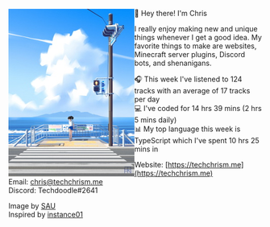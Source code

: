 <p float="left">
<img src='pic.jpg' width='250' align="left">
<p float="left">
👋 Hey there! I'm Chris

I really enjoy making new and unique things whenever I get a good idea.
My favorite things to make are websites, Minecraft server plugins, Discord bots, and shenanigans.

🎧 This week I've listened to 124 tracks with an average of 17 tracks per day<br>
💻 I've coded for 14 hrs 39 mins (2 hrs 5 mins daily)<br>
📊 My top language this week is TypeScript which I've spent 10 hrs 25 mins in

Website: [https://techchrism.me](https://techchrism.me)<br>
Email: [chris@techchrism.me](mailto:chris@techchrism.me)<br>
Discord: Techdoodle#2641<br>

Image by [SAU](https://twitter.com/bysau_/status/1281590120584552449/photo/2)<br>
Inspired by [instance01](https://github.com/instance01/instance01)
</p>
</p>
